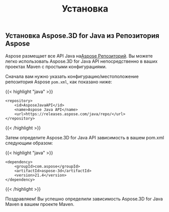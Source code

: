 ﻿---
title: Установка
type: docs
weight: 50
url: /ru/java/installation/
description: Aspose размещает все API Java в Репозитории Aspose. Вы можете легко использовать Aspose.3D for Java API непосредственно в ваших проектах Maven с простыми конфигурациями.
---
## **Установка Aspose.3D for Java из Репозитория Aspose**
Aspose размещает все API Java на[Aspose Репозиторий](https://releases.aspose.com/java/repo/com/aspose/aspose-3d/). Вы можете легко использовать Aspose.3D for Java API непосредственно в ваших проектах Maven с простыми конфигурациями.

Сначала вам нужно указать конфигурацию/местоположение репозитория Aspose `pom.xml`, как показано ниже:

{{< highlight "java" >}}

 <repositories>

    <repository>
        <id>AsposeJavaAPI</id>
        <name>Aspose Java API</name>
        <url>https://releases.aspose.com/java/repo/</url>
    </repository>

</repositories>

{{< /highlight >}}

Затем определите Aspose.3D for Java API зависимость в вашем pom.xml следующим образом:

{{< highlight "java" >}}

 <dependencies>

    <dependency>
        <groupId>com.aspose</groupId>
        <artifactId>aspose-3d</artifactId>
        <version>21.4</version>
    </dependency>

</dependencies>

{{< /highlight >}}

Поздравляем! Вы успешно определили зависимость Aspose.3D for Java Maven в вашем проекте Maven.
